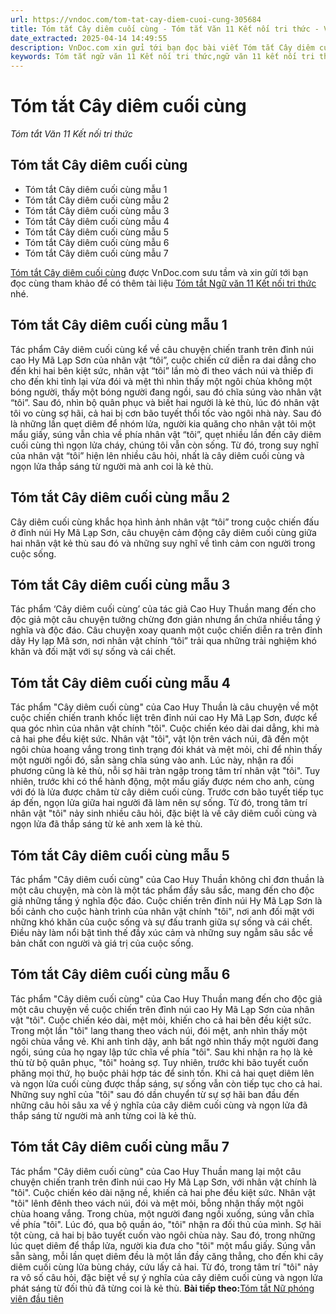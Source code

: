 ```yaml
---
url: https://vndoc.com/tom-tat-cay-diem-cuoi-cung-305684
title: Tóm tắt Cây diêm cuối cùng - Tóm tắt Văn 11 Kết nối tri thức - VnDoc.com
date_extracted: 2025-04-14 14:49:55
description: VnDoc.com xin gửi tới bạn đọc bài viết Tóm tắt Cây diêm cuối cùng. Mời các bạn cùng tham khảo để có thêm tài liệu học Văn 11 Kết nối tri thức nhé.
keywords: Tóm tắt ngữ văn 11 Kết nối tri thức,ngữ văn 11 kết nối tri thức,tóm tắt ngữ văn 11,tóm tắt văn 11,tóm tắt ngữ văn 11 kết nối,tóm tắt văn 11 kết nối tri thức,ngữ văn 11,văn 11,tóm tắt văn 11 kết nối,Tóm tắt Cây diêm cuối cùng,Tóm tắt bài Cây diêm cuối cùng,Cây diêm cuối cùng,tóm tắt ngữ văn 11 kết nối tri thức bài cây diêm cuối cùng,Cây diêm cuối cùng tóm tắt,tóm tắt tác phẩm Cây diêm cuối cùng
---
```


# Tóm tắt Cây diêm cuối cùng
 _Tóm tắt Văn 11 Kết nối tri thức_
## Tóm tắt Cây diêm cuối cùng
  * Tóm tắt Cây diêm cuối cùng mẫu 1
  * Tóm tắt Cây diêm cuối cùng mẫu 2
  * Tóm tắt Cây diêm cuối cùng mẫu 3
  * Tóm tắt Cây diêm cuối cùng mẫu 4
  * Tóm tắt Cây diêm cuối cùng mẫu 5
  * Tóm tắt Cây diêm cuối cùng mẫu 6
  * Tóm tắt Cây diêm cuối cùng mẫu 7

[Tóm tắt Cây diêm cuối cùng](<https://vndoc.com/tom-tat-cay-diem-cuoi-cung-305684>) được VnDoc.com sưu tầm và xin gửi tới bạn đọc cùng tham khảo để có thêm tài liệu [Tóm tắt Ngữ văn 11 Kết nối tri thức](<https://vndoc.com/tom-tat-ngu-van-11-ket-noi-tri-thuc>) nhé.
## Tóm tắt Cây diêm cuối cùng mẫu 1
Tác phẩm Cây diêm cuối cùng kể về câu chuyện chiến tranh trên đỉnh núi cao Hy Mã Lạp Sơn của nhân vật “tôi”, cuộc chiến cứ diễn ra dai dẳng cho đến khi hai bên kiệt sức, nhân vật “tôi” lần mò đi theo vách núi và thiếp đi cho đến khi tỉnh lại vừa đói và mệt thì nhìn thấy một ngôi chùa không một bóng người, thấy một bóng người đang ngồi, sau đó chĩa súng vào nhân vật “tôi”. Sau đó, nhìn bộ quân phục và biết hai người là kẻ thù, lúc đó nhân vật tôi vo cùng sợ hãi, cả hai bị cơn bão tuyết thổi tốc vào ngôi nhà này. Sau đó là những lần quẹt diêm để nhóm lửa, người kia quăng cho nhân vật tôi một mẩu giấy, súng vẫn chìa về phía nhân vật “tôi”, quẹt nhiều lần đến cây diêm cuối cùng thì ngọn lửa cháy, chúng tôi vẫn còn sống. Từ đó, trong suy nghĩ của nhân vật “tôi” hiện lên nhiều câu hỏi, nhất là cây diêm cuối cùng và ngọn lửa thắp sáng từ người mà anh coi là kẻ thù.
## Tóm tắt Cây diêm cuối cùng mẫu 2
Cây diêm cuối cùng khắc họa hình ảnh nhân vật “tôi” trong cuộc chiến đấu ở đỉnh núi Hy Mã Lạp Sơn, câu chuyện cảm động cây diêm cuối cùng giữa hai nhân vật kẻ thù sau đó và những suy nghĩ về tình cảm con người trong cuộc sống.
## Tóm tắt Cây diêm cuối cùng mẫu 3
Tác phẩm ‘Cây diêm cuối cùng’ của tác giả Cao Huy Thuần mang đến cho độc giả một câu chuyện tưởng chừng đơn giản nhưng ẩn chứa nhiều tầng ý nghĩa và độc đáo. Câu chuyện xoay quanh một cuộc chiến diễn ra trên đỉnh dãy Hy lạp Mã sơn, nơi nhân vật chính “tôi” trải qua những trải nghiệm khó khăn và đối mặt với sự sống và cái chết.
## Tóm tắt Cây diêm cuối cùng mẫu 4
Tác phẩm "Cây diêm cuối cùng" của Cao Huy Thuần là câu chuyện về một cuộc chiến chiến tranh khốc liệt trên đỉnh núi cao Hy Mã Lạp Sơn, được kể qua góc nhìn của nhân vật chính "tôi". Cuộc chiến kéo dài dai dẳng, khi mà cả hai phe đều kiệt sức. Nhân vật "tôi", vật lộn trên vách núi, đã đến một ngôi chùa hoang vắng trong tình trạng đói khát và mệt mỏi, chỉ để nhìn thấy một người ngồi đó, sẵn sàng chĩa súng vào anh. Lúc này, nhận ra đối phương cũng là kẻ thù, nỗi sợ hãi tràn ngập trong tâm trí nhân vật "tôi". Tuy nhiên, trước khi có thể hành động, một mẩu giấy được ném cho anh, cùng với đó là lửa được châm từ cây diêm cuối cùng. Trước cơn bão tuyết tiếp tục áp đến, ngọn lửa giữa hai người đã làm nên sự sống. Từ đó, trong tâm trí nhân vật "tôi" nảy sinh nhiều câu hỏi, đặc biệt là về cây diêm cuối cùng và ngọn lửa đã thắp sáng từ kẻ anh xem là kẻ thù.
## Tóm tắt Cây diêm cuối cùng mẫu 5
Tác phẩm "Cây diêm cuối cùng" của Cao Huy Thuần không chỉ đơn thuần là một câu chuyện, mà còn là một tác phẩm đầy sâu sắc, mang đến cho độc giả những tầng ý nghĩa độc đáo. Cuộc chiến trên đỉnh núi Hy Mã Lạp Sơn là bối cảnh cho cuộc hành trình của nhân vật chính "tôi", nơi anh đối mặt với những khó khăn của cuộc sống và sự đấu tranh giữa sự sống và cái chết. Điều này làm nổi bật tình thế đầy xúc cảm và những suy ngẫm sâu sắc về bản chất con người và giá trị của cuộc sống.
## Tóm tắt Cây diêm cuối cùng mẫu 6
Tác phẩm "Cây diêm cuối cùng" của Cao Huy Thuần mang đến cho độc giả một câu chuyện về cuộc chiến trên đỉnh núi cao Hy Mã Lạp Sơn của nhân vật "tôi". Cuộc chiến kéo dài, mệt mỏi, khiến cho cả hai bên đều kiệt sức. Trong một lần "tôi" lang thang theo vách núi, đói mệt, anh nhìn thấy một ngôi chùa vắng vẻ. Khi anh tỉnh dậy, anh bất ngờ nhìn thấy một người đang ngồi, súng của họ ngay lập tức chĩa về phía "tôi". Sau khi nhận ra họ là kẻ thù từ bộ quân phục, "tôi" hoảng sợ. Tuy nhiên, trước khi bão tuyết cuốn phăng mọi thứ, họ buộc phải hợp tác để sinh tồn. Khi cả hai quẹt diêm lên và ngọn lửa cuối cùng được thắp sáng, sự sống vẫn còn tiếp tục cho cả hai. Những suy nghĩ của "tôi" sau đó dần chuyển từ sự sợ hãi ban đầu đến những câu hỏi sâu xa về ý nghĩa của cây diêm cuối cùng và ngọn lửa đã thắp sáng từ người mà anh từng coi là kẻ thù.
## Tóm tắt Cây diêm cuối cùng mẫu 7
Tác phẩm "Cây diêm cuối cùng" của Cao Huy Thuần mang lại một câu chuyện chiến tranh trên đỉnh núi cao Hy Mã Lạp Sơn, với nhân vật chính là "tôi". Cuộc chiến kéo dài nặng nề, khiến cả hai phe đều kiệt sức. Nhân vật "tôi" lênh đênh theo vách núi, đói và mệt mỏi, bỗng nhận thấy một ngôi chùa hoang vắng. Trong chùa, một người đang ngồi xuống, súng vẫn chĩa về phía "tôi". Lúc đó, qua bộ quần áo, "tôi" nhận ra đối thủ của mình. Sợ hãi tột cùng, cả hai bị bão tuyết cuốn vào ngôi chùa này. Sau đó, trong những lúc quẹt diêm để thắp lửa, người kia đưa cho "tôi" một mẩu giấy. Súng vẫn sẵn sàng, mỗi lần quẹt diêm đều là một lần đầy căng thẳng, cho đến khi cây diêm cuối cùng lửa bùng cháy, cứu lấy cả hai. Từ đó, trong tâm trí "tôi" nảy ra vô số câu hỏi, đặc biệt về sự ý nghĩa của cây diêm cuối cùng và ngọn lửa phát sáng từ đối thủ đã từng coi là kẻ thù.
**Bài tiếp theo:**[Tóm tắt Nữ phóng viên đầu tiên](<https://vndoc.com/tom-tat-nu-phong-vien-dau-tien-305685>)
